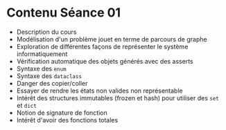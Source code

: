 # Contenu Séance 01

- Description du cours
- Modélisation d'un problème jouet en terme de parcours de graphe
- Exploration de différentes façons de représenter le système informatiquement
- Vérification automatique des objets générés avec des asserts
- Syntaxe des `enum`
- Syntaxe des `dataclass`
- Danger des copier/coller
- Essayer de rendre les états non valides non représentable
- Intérêt des structures immutables (frozen et hash) pour utiliser des `set` et `dict`
- Notion de signature de fonction
- Intérêt d'avoir des fonctions totales
